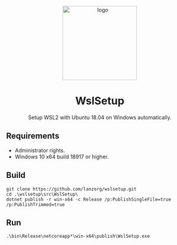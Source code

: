 <p align="center">
  <a href="https://github.com/lanzorg/wslsetup">
    <img height="200" src="https://image.flaticon.com/icons/svg/1069/1069101.svg" alt="logo">
  </a>
</p>

<h1 align="center">WslSetup</h1>

<p align="center">Setup WSL2 with Ubuntu 18.04 on Windows automatically.</p>

## Requirements

* Administrator rights.
* Windows 10 x64 build 18917 or higher.

## Build

```shell
git clone https://github.com/lanzorg/wslsetup.git
cd .\wslsetup\src\WslSetup\
dotnet publish -r win-x64 -c Release /p:PublishSingleFile=true /p:PublishTrimmed=true
```

## Run

```shell
.\bin\Release\netcoreapp*\win-x64\publish\WslSetup.exe
```